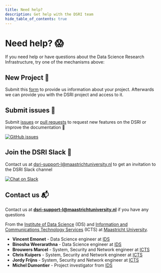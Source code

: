 ```yaml
---
title: Need help?
description: Get help with the DSRI team
hide_table_of_contents: true
---
```


# Need help? 😱

If you need help or have questions about the Data Science Research Infrastructure, try one of the mechanisms above:

## New Project 📁

Submit this [form](https://forms.gle/RorkVaNvZsBKerD58) to provide us information about your project. Afterwards we can provide you with the DSRI project and access to it.




## Submit issues 📝

Submit [issues](https://github.com/MaastrichtU-IDS/dsri-documentation/issues) or [pull requests](https://github.com/MaastrichtU-IDS/dsri-documentation/pulls) to request new features on the DSRI or improve the documentation 🔧

<a href="https://github.com/MaastrichtU-IDS/dsri-documentation/issues" target="_blank" rel="noopener noreferrer" aria-label="GitHub issues">
    <img alt="GitHub issues" src="https://img.shields.io/github/issues/MaastrichtU-IDS/dsri-documentation?label=dsri-documentation"/>
</a>




## Join the DSRI Slack 💬

Contact us at 
[dsri-support-l@maastrichtuniversity.nl](mailto:dsri-support-l@maastrichtuniversity.nl)
 to get an invitation to the DSRI Slack channel

<a href="https://dsri.slack.com" target="_blank" rel="noreferrer noopener" aria-label="Chat on Slack">
    <img alt="Chat on Slack" src="https://img.shields.io/badge/Chat%20on-Slack-blueviolet"/>
</a>

## Contact us 📬

Contact us at **[dsri-support-l@maastrichtuniversity.nl](mailto:dsri-support-l@maastrichtuniversity.nl)** if you have any questions

From the [Institute of Data Science](https://maastrichtuniversity.nl/ids) (IDS) and [Information and Communications Technology Services](https://maastrichtuniversity.nl/icts) (ICTS) at [Maastricht University](https://maastrichtuniversity.nl).

- **Vincent Emonet** - Data Science engineer at [IDS](https://maastrichtuniversity.nl/ids)
- **Binosha Weerarathna** - Data Science engineer at [IDS](https://maastrichtuniversity.nl/ids)
- **Brouwers Marcel** - System, Security and Network engineer at [ICTS](https://maastrichtuniversity.nl/icts)
- **Chris Kuipers** - System, Security and Network engineer at [ICTS](https://maastrichtuniversity.nl/icts)
- **Jordy Frijns** - System, Security and Network engineer at [ICTS](https://maastrichtuniversity.nl/icts)
- **Michel Dumontier** - Project investigator from [IDS](https://maastrichtuniversity.nl/ids)